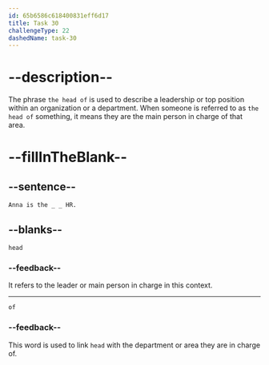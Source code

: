 ```yaml
---
id: 65b6586c618400831eff6d17
title: Task 30
challengeType: 22
dashedName: task-30
---
```


# --description--

The phrase `the head of` is used to describe a leadership or top position within an organization or a department. When someone is referred to as `the head of` something, it means they are the main person in charge of that area.

# --fillInTheBlank--

## --sentence--

`Anna is the _ _ HR.`

## --blanks--

`head`

### --feedback--

It refers to the leader or main person in charge in this context.

---

`of`

### --feedback--

This word is used to link `head` with the department or area they are in charge of.
